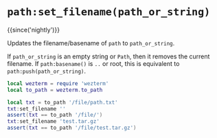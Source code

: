 # `path:set_filename(path_or_string)`

{{since('nightly')}}

Updates the filename/basename of `path` to `path_or_string`.

If `path_or_string` is an empty string or `Path`, then it removes
the current filename. If `path:basename()` is `..` or root, this is equivalent
to `path:push(path_or_string)`.

```lua
local wezterm = require 'wezterm'
local to_path = wezterm.to_path

local txt = to_path '/file/path.txt'
txt:set_filename ''
assert(txt == to_path '/file/')
txt:set_filename 'test.tar.gz'
assert(txt == to_path '/file/test.tar.gz')
```
